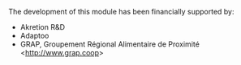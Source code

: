 The development of this module has been financially supported by:

- Akretion R&D
- Adaptoo
- GRAP, Groupement Régional Alimentaire de Proximité
  \<<http://www.grap.coop>\>
